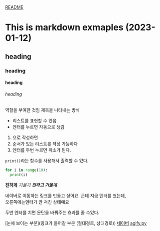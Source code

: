 [README](../README.md)

# This is markdown exmaples (2023-01-12)
## heading
### heading
#### heading
###### heading

역할을 부여한 것임
제목을 나타내는 방식

- 리스트를 표현할 수 있음
- 엔터를 누르면 자동으로 생김

1. 으로 작성하면
2. 순서가 있는 리스트를 작성 가능하다
3. 엔터를 두번 누르면 취소가 된다.

`print()`라는 함수를 사용해서 출력할 수 있다.

```python
for i in range(10):
  print(i)
```


**진하게**
*기울기*
***진하고 기울게***


네이버로 이동하는 링크를 만들고 싶어요. 근데 지금 엔터를 쳤는데, <br/>오른쪽에는엔터가 안 쳐진 상태예요

두번 엔터를 치면 문단을 바꿔주는 효과를 줄 수있다.

[눈에 보이는 부분](링크가 들어갈 부분 (절대경로, 상대경로))
[네이버](https://www.naver.com/)
[agify.py](agify.py)

